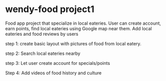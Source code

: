 # wendy-food project1
Food app project that specialize in local eateries. User can 
create account, earn points, find local eateries using Google map near them. Add local eateries and food reviews by users

step 1: create basic layout with pictures of food from local eatery.

step 2: Search local eateries nearby

step 3: Let user create account for specials/points

Step 4: Add videos of food history and culture


